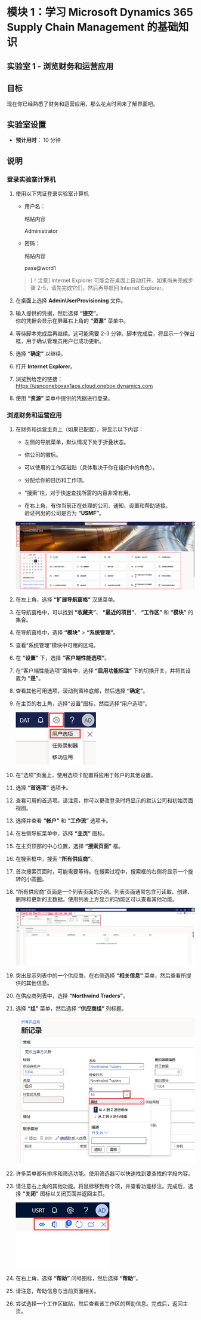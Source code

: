 ﻿---
lab:
    title: '实验室 1： 浏览财务和运营应用'
    module: '模块 1： 学习 Microsoft Dynamics 365 Supply Chain Management 的基础知识'
---

# 模块 1：学习 Microsoft Dynamics 365 Supply Chain Management 的基础知识

## 实验室 1 - 浏览财务和运营应用

## 目标

现在你已经熟悉了财务和运营应用，那么花点时间来了解界面吧。

## 实验室设置

- **预计用时**： 10 分钟

## 说明

### 登录实验室计算机

1. 使用以下凭证登录实验室计算机

    - 用户名：

        粘贴内容

        Administrator

    - 密码：

        粘贴内容

        pass@word1

    >[！注意] Internet Explorer 可能会在桌面上自动打开。如果尚未完成步骤 2-5，请先完成它们，然后再导航回 Internet Explorer。

1. 在桌面上选择 **AdminUserProvisioning** 文件。

1. 输入提供的凭据，然后选择 **“提交”**。  
你的凭据会显示在屏幕右上角的 **“资源”** 菜单中。

1. 等待脚本完成后再继续。这可能需要 2-3 分钟。脚本完成后，将显示一个弹出框，用于确认管理员用户已成功更新。

1. 选择 **“确定”** 以继续。

1. 打开 **Internet Explorer**。

1. 浏览到给定的链接： <https://usnconeboxax1aos.cloud.onebox.dynamics.com>

1. 使用 **“资源”** 菜单中提供的凭据进行登录。

### 浏览财务和运营应用
1. 在财务和运营主页上（如果已配置），将显示以下内容：

    - 左侧的导航菜单，默认情况下处于折叠状态。

    - 你公司的徽标。

    - 可以使用的工作区磁贴（具体取决于你在组织中的角色）。

    - 分配给你的日历和工作项。

    - “搜索”栏，对于快速查找所需的内容非常有用。

    - 在右上角，有你当前正在处理的公司、通知、设置和帮助链接。  
    验证列出的公司是否为 **“USMF”**。

    ![Dynamics 365 Finance and Operations 主页，其中突出显示了区域。](./media/m1-common-home-page.png)

1. 在左上角，选择 **“扩展导航窗格”** 汉堡菜单。

1. 在导航窗格中，可以找到 **“收藏夹”**、 **“最近的项目”**、 **“工作区”** 和 **“模块”** 的集合。

1. 在导航窗格中，选择 **“模块”**  > **“系统管理”**。

1. 查看“系统管理”模块中可用的区域。

1. 在 **“设置”** 下，选择 **“客户端性能选项”**。

1. 在“客户端性能选项”窗格中，选择 **“启用功能标注”** 下的切换开关，并将其设置为 **“是”**。

1. 查看其他可用选项，滚动到窗格底部，然后选择 **“确定”**。

1. 在主页的右上角，选择“设置”图标，然后选择“用户选项”。

    ![显示“设置”图标和“用户选项”下拉列表的屏幕截图](./media/m1-common-settings-user-settings.png)

1. 在“选项”页面上，使用选项卡配置将应用于帐户的其他设置。

1. 选择 **“首选项”** 选项卡。

1. 查看可用的首选项。请注意，你可以更改登录时将显示的默认公司和初始页面视图。

1. 选择并查看 **“帐户”** 和 **“工作流”** 选项卡。

1. 在左侧导航菜单中，选择 **“主页”** 图标。

1. 在主页顶部的中心位置，选择 **“搜索页面”** 框。

1. 在搜索框中，搜索 **“所有供应商”**。

1. 首次搜索页面时，可能需要等待。在搜索过程中，搜索框的右侧将显示一个旋转的小圆圈。

1. “所有供应商”页面是一个列表页面的示例。列表页面通常包含可读取、创建、删除和更新的主数据。使用列表上方显示的功能区可以查看其他功能。

    ![突出显示了菜单功能的所有供应商列表](./media/m1-common-all-vendor-list-page.png)

1. 突出显示列表中的一个供应商，在右侧选择 **“相关信息”** 菜单，然后查看所提供的其他信息。

1. 在供应商列表中，选择 **“Northwind Traders”**。

1. 选择 **“组”** 菜单，然后选择 **“供应商组”** 列标题。

    ![Northwind Traders 的“供应商组”列标题的屏幕截图。](./media/m1-common-all-vendor-group-menu.png)

1. 许多菜单都有排序和筛选功能。使用筛选器可以快速找到要查找的字段内容。

1. 请注意右上角的其他功能。将鼠标移到每个项，并查看功能标注。完成后，选择 **“关闭”** 图标以关闭页面并返回主页。

    ![列表页面右上角菜单显示了用于连接到 Power Apps、Office 应用、“刷新”页面、“在新窗口中打开”和“关闭”按钮的其他功能](./media/m1-common-list-page-additional-features-menu.png)

1. 在右上角，选择 **“帮助”** 问号图标，然后选择 **“帮助”**。

1. 请注意，帮助信息与当前页面相关。

1. 尝试选择一个工作区磁贴，然后查看该工作区的帮助信息。完成后，返回主页。
